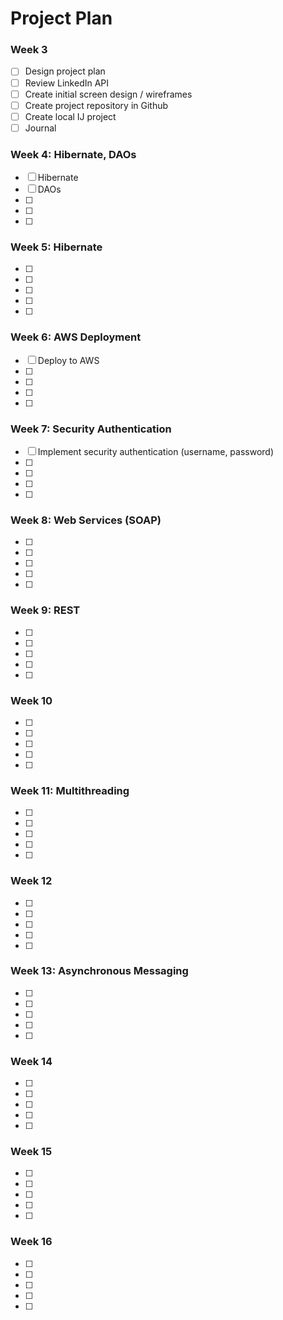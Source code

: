 # Project Plan

### Week 3
- [ ] Design project plan 
- [ ] Review LinkedIn API
- [ ] Create initial screen design / wireframes
- [ ] Create project repository in Github
- [ ] Create local IJ project
- [ ] Journal

### Week 4: Hibernate, DAOs
- [ ] Hibernate
- [ ] DAOs
- [ ] 
- [ ] 
- [ ] 

### Week 5: Hibernate
- [ ] 
- [ ] 
- [ ] 
- [ ] 
- [ ] 

### Week 6: AWS Deployment
- [ ] Deploy to AWS
- [ ] 
- [ ] 
- [ ] 
- [ ] 

### Week 7: Security Authentication
- [ ] Implement security authentication (username, password)
- [ ] 
- [ ] 
- [ ] 
- [ ] 

### Week 8: Web Services (SOAP)
- [ ] 
- [ ] 
- [ ] 
- [ ] 
- [ ] 

### Week 9: REST
- [ ] 
- [ ] 
- [ ] 
- [ ] 
- [ ] 

### Week 10
- [ ] 
- [ ] 
- [ ] 
- [ ] 
- [ ] 

### Week 11: Multithreading
- [ ] 
- [ ] 
- [ ] 
- [ ] 
- [ ] 

### Week 12
- [ ] 
- [ ] 
- [ ] 
- [ ] 
- [ ] 

### Week 13: Asynchronous Messaging
- [ ] 
- [ ] 
- [ ] 
- [ ] 
- [ ] 

### Week 14
- [ ] 
- [ ] 
- [ ] 
- [ ] 
- [ ] 

### Week 15
- [ ] 
- [ ] 
- [ ] 
- [ ] 
- [ ] 

### Week 16
- [ ] 
- [ ] 
- [ ] 
- [ ] 
- [ ] 
